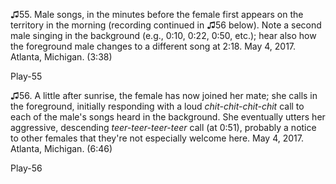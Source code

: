 ♫55. Male songs, in the minutes before the female first appears on the
territory in the morning (recording continued in ♫56 below). Note a
second male singing in the background (e.g., 0:10, 0:22, 0:50, etc.);
hear also how the foreground male changes to a different song at 2:18.
May 4, 2017. Atlanta, Michigan. (3:38)

Play-55

♫56. A little after sunrise, the female has now joined her mate; she
calls in the foreground, initially responding with a loud
*chit-chit-chit-chit* call to each of the male's songs heard in the
background. She eventually utters her aggressive, descending
*teer-teer-teer-teer* call (at 0:51), probably a notice to other females
that they're not especially welcome here. May 4, 2017. Atlanta,
Michigan. (6:46)

Play-56


